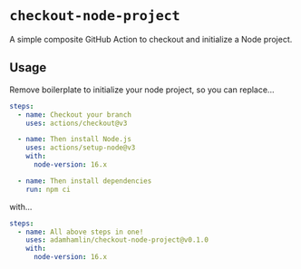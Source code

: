 # `checkout-node-project`

A simple composite GitHub Action to checkout and initialize a Node project.

## Usage

Remove boilerplate to initialize your node project, so you can replace...

```yaml
steps:
  - name: Checkout your branch
    uses: actions/checkout@v3

  - name: Then install Node.js
    uses: actions/setup-node@v3
    with:
      node-version: 16.x

  - name: Then install dependencies
    run: npm ci
```
with...
```yaml
steps:
  - name: All above steps in one!
    uses: adamhamlin/checkout-node-project@v0.1.0
    with:
      node-version: 16.x
```
